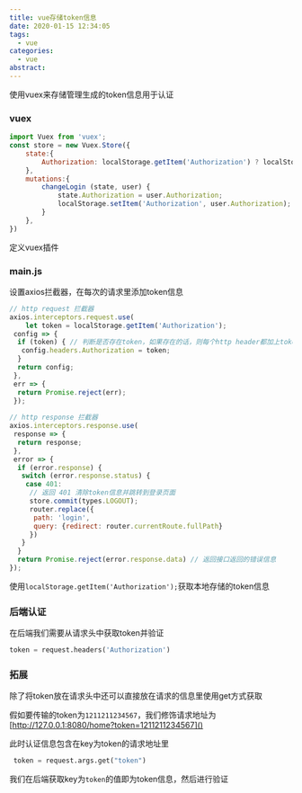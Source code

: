 ```yaml
---
title: vue存储token信息
date: 2020-01-15 12:34:05
tags:
  - vue
categories:
  - vue
abstract:
---
```


使用vuex来存储管理生成的token信息用于认证

<!--more-->

### vuex

```javascript
import Vuex from 'vuex';
const store = new Vuex.Store({
    state:{
        Authorization: localStorage.getItem('Authorization') ? localStorage.getItem('Authorization') : ''
    },
    mutations:{
        changeLogin (state, user) {
            state.Authorization = user.Authorization;
            localStorage.setItem('Authorization', user.Authorization);
        }
    },
})
```

定义vuex插件

### main.js

设置axios拦截器，在每次的请求里添加token信息

```javascript
// http request 拦截器
axios.interceptors.request.use(
    let token = localStorage.getItem('Authorization');
 config => {
  if (token) { // 判断是否存在token，如果存在的话，则每个http header都加上token
   config.headers.Authorization = token;
  }
  return config;
 },
 err => {
  return Promise.reject(err);
 });
 
// http response 拦截器
axios.interceptors.response.use(
 response => {
  return response;
 },
 error => {
  if (error.response) {
   switch (error.response.status) {
    case 401:
     // 返回 401 清除token信息并跳转到登录页面
     store.commit(types.LOGOUT);
     router.replace({
      path: 'login',
      query: {redirect: router.currentRoute.fullPath}
     })
   }
  }
  return Promise.reject(error.response.data) // 返回接口返回的错误信息
});
```

使用`localStorage.getItem('Authorization');`获取本地存储的token信息

### 后端认证

在后端我们需要从请求头中获取token并验证

```python
token = request.headers('Authorization')
```

### 拓展

除了将token放在请求头中还可以直接放在请求的信息里使用get方式获取

假如要传输的token为`1211211234567`，我们修饰请求地址为[http://127.0.0.1:8080/home?token=1211211234567]()

此时认证信息包含在key为token的请求地址里

```python
 token = request.args.get("token")
```

我们在后端获取key为`token`的值即为token信息，然后进行验证

